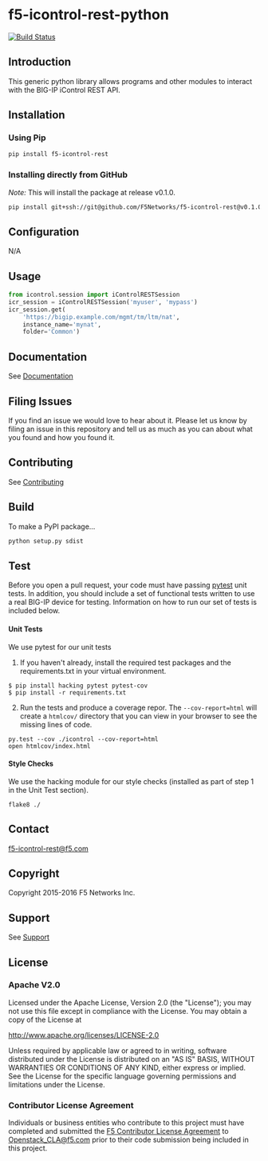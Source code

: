 <!--
Copyright 2015-2016 F5 Networks Inc.

Licensed under the Apache License, Version 2.0 (the "License");
you may not use this file except in compliance with the License.
You may obtain a copy of the License at

   http://www.apache.org/licenses/LICENSE-2.0

Unless required by applicable law or agreed to in writing, software
distributed under the License is distributed on an "AS IS" BASIS,
WITHOUT WARRANTIES OR CONDITIONS OF ANY KIND, either express or implied.
See the License for the specific language governing permissions and
limitations under the License.
-->
# f5-icontrol-rest-python
[![Build Status](https://travis-ci.com/F5Networks/f5-icontrol-rest-python.svg?token=2gRRgdSNRf2z9jAftSpV)](https://travis-ci.com/F5Networks/f5-icontrol-rest-python)

## Introduction
This generic python library allows programs and other modules to interact with the BIG-IP iControl REST API.

## Installation
### Using Pip
```bash
pip install f5-icontrol-rest
```

### Installing directly from GitHub
*Note:* This will install the package at release v0.1.0.
```bash
pip install git+ssh://git@github.com/F5Networks/f5-icontrol-rest@v0.1.0`
```

## Configuration
N/A

## Usage
```python
from icontrol.session import iControlRESTSession
icr_session = iControlRESTSession('myuser', 'mypass')
icr_session.get(
    'https://bigip.example.com/mgmt/tm/ltm/nat',
    instance_name='mynat',
    folder='Common')
```

## Documentation
See [Documentation](http://f5-icontrol-rest-python.github.io)


## Filing Issues
If you find an issue we would love to hear about it.  Please let us know by
filing an issue in this repository and tell us as much as you can about what
you found and how you found it.

## Contributing
See [Contributing](CONTRIBUTING.md)

## Build
To make a PyPI package...
```bash
python setup.py sdist
```

## Test
Before you open a pull request, your code must have passing
[pytest](http://pytest.org) unit tests. In addition, you should include a set of
functional tests written to use a real BIG-IP device for testing. Information on
how to run our set of tests is included below.

#### Unit Tests
We use pytest for our unit tests
1. If you haven't already, install the required test packages and the requirements.txt in your virtual environment.
```shell
$ pip install hacking pytest pytest-cov
$ pip install -r requirements.txt
```
2. Run the tests and produce a coverage repor.  The `--cov-report=html` will
create a `htmlcov/` directory that you can view in your browser to see the
missing lines of code.
```shell
py.test --cov ./icontrol --cov-report=html
open htmlcov/index.html
```

#### Style Checks
We use the hacking module for our style checks (installed as part of
step 1 in the Unit Test section).
```shell
flake8 ./
```

## Contact
<f5-icontrol-rest@f5.com>

## Copyright
Copyright 2015-2016 F5 Networks Inc.

## Support
See [Support](SUPPORT.md)

## License
 
### Apache V2.0
Licensed under the Apache License, Version 2.0 (the "License");
you may not use this file except in compliance with the License.
You may obtain a copy of the License at
 
http://www.apache.org/licenses/LICENSE-2.0
 
Unless required by applicable law or agreed to in writing, software
distributed under the License is distributed on an "AS IS" BASIS,
WITHOUT WARRANTIES OR CONDITIONS OF ANY KIND, either express or implied.
See the License for the specific language governing permissions and
limitations under the License.
 
### Contributor License Agreement
Individuals or business entities who contribute to this project must have completed and submitted the [F5 Contributor License Agreement](http://f5networks.github.io/f5-openstack-docs/cla_landing/index.html) to Openstack_CLA@f5.com prior to their
code submission being included in this project.
